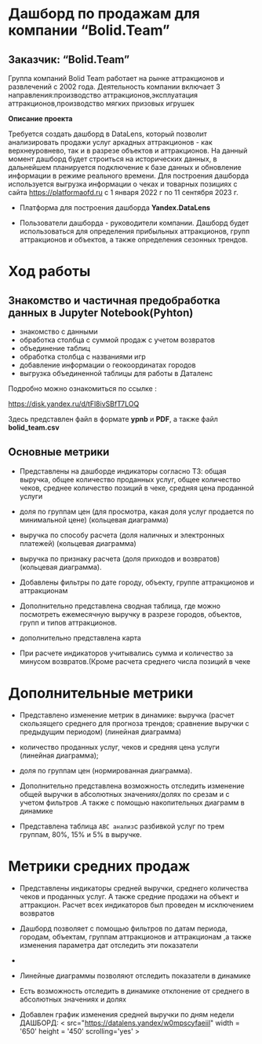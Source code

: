 # Дашборд по продажам для компании “Bolid.Team”
## Заказчик: “Bolid.Team”

  Группа компаний Bolid Team работает на рынке аттракционов и развлечений с 2002 года. Деятельность компании включает 3 направления:производство аттракционов,эксплуатация аттракционов,производство мягких призовых игрушек

**Описание проекта**

Требуется создать дашборд в DataLens, который позволит анализировать продажи услуг аркадных аттракционов - как верхнеуровнево, так и в разрезе объектов и аттракционов.
На данный момент дашборд будет строиться на исторических данных, в дальнейшем планируется подключение к базе данных и обновление информации в режиме реального времени.
Для построения дашборда используется выгрузка информации о чеках и товарных позициях с сайта https://platformaofd.ru c 1 января 2022 г по 11 сентября  2023 г.
 - Платформа для построения дашборда **Yandex.DataLens**

- Пользователи дашборда - руководители компании. Дашборд будет использоваться для определения прибыльных аттракционов, групп аттракционов и объектов, а также определения сезонных трендов.

# Ход работы

## Знакомство и частичная предобработка данных в Jupyter Notebook(Pyhton)

* знакомство с данными
* обработка столбца с суммой продаж с учетом возвратов
* объединение таблиц
* обработка столбца с названиями игр
* добавление информации о геокоординатах городов
* выгрузка объединенной таблицы для работы в Даталенс

Подробно можно ознакомиться по ссылке :

<https://disk.yandex.ru/d/tFl8ivSBfT7LOQ>

[ ](https://disk.yandex.ru/d/tFl8ivSBfT7LOQ) Здесь представлен файл в формате **ypnb** и **PDF**, а также файл **bolid_team.csv**
## Основные метрики

* Представлены на дашборде индикаторы согласно ТЗ: общая выручка, общее количество проданных услуг, общее количество чеков, среднее количество позиций в чеке, средняя цена проданной услуги

* доля по группам цен (для просмотра, какая доля услуг продается по минимальной цене) (кольцевая диаграмма)

* выручка по способу расчета (доля наличных и электронных платежей) (кольцевая диаграмма)

* выручка по признаку расчета (доля приходов и возвратов) (кольцевая диаграмма).

* Добавлены фильтры по дате городу, объекту, группе аттракционов и аттракционам
* Дополнительно представлена сводная таблица, где можно посмотреть ежемесячную выручку в разрезе городов, объектов, групп и типов аттракционов.

* дополнительно представлена карта

* При расчете индикаторов учитывались сумма и количество за минусом возвратов.(Кроме расчета среднего числа позиций в чеке

# Дополнительные метрики

* Представлено изменение метрик в динамике: выручка (расчет скользящего среднего для прогноза трендов; сравнение выручки с предыдущим периодом) (линейная диаграмма)

* количество проданных услуг, чеков и средняя цена услуги (линейная диаграмма);

* доля по группам цен (нормированная диаграмма).

* Дополнительно представлена возможность отследить изменение общей выручки в абсолютных значениях/долях по срезам и с учетом фильтров .А также с помощью накопительных диаграмм в динамике

* Представлена таблица `ABC анализ`с разбивкой услуг по трем группам, 80%, 15% и 5% в выручке.

# Метрики средних продаж

* Представлены индикаторы средней выручки, среднего количества чеков и проданных услуг. А также средние продажи на объект и аттракцион. Расчет всех индикаторов был проведен м исключением возвратов

* Дашборд позволяет с помощью фильтров по датам периода, городам, объектам, группам аттракционов и аттракционам ,а также изменения параметра дат  отследить эти показатели
* 

* Линейные диаграммы позволяют отследить показатели в динамике

* Есть возможность отследить в динамике  отклонение от среднего в абсолютных значениях и долях

* Добавлен график изменения средней выручки по дням недели
ДАШБОРД:    < src="https://datalens.yandex/w0mpscyfaeiil" width = '650' height = '450' scrolling='yes' > 
